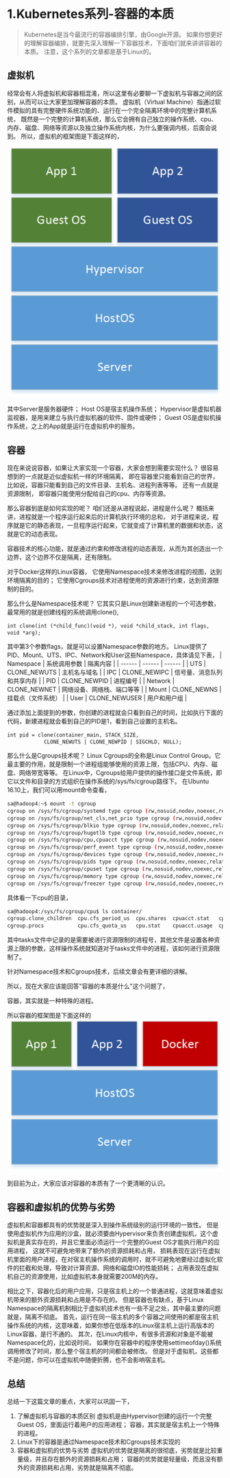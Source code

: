 # 1.Kubernetes系列-容器的本质

>Kubernetes是当今最流行的容器编排引擎，由Google开源。
如果你想更好的理解容器编排，就要先深入理解一下容器技术，下面咱们就来讲讲容器的本质。
注意，这个系列的文章都是基于Linux的。

## 虚拟机
经常会有人将虚拟机和容器相混淆，所以这里有必要聊一下虚拟机与容器之间的区别，从而可以让大家更加理解容器的本质。
虚拟机（Virtual Machine）指通过软件模拟的具有完整硬件系统功能的、运行在一个完全隔离环境中的完整计算机系统，
既然是一个完整的计算机系统，那么它会拥有自己独立的操作系统、cpu、内存、磁盘、网络等资源以及独立操作系统内核，为什么要强调内核，后面会说到。
所以，虚拟机的框架图是下面这样的，

![vm](https://github.com/deanzz/blog/blob/master/k8s/img/vm.png?raw=true)

其中Server是服务器硬件；
Host OS是宿主机操作系统；
Hypervisor是虚拟机器监视器，是用来建立与执行虚拟机器的软件、固件或硬件；
Guest OS是虚拟机操作系统，之上的App就是运行在虚拟机中的服务。

## 容器
现在来说说容器，如果让大家实现一个容器，大家会想到需要实现什么？
很容易想到的一点就是近似虚拟机一样的环境隔离，
即在容器里只能看到自己的世界，比如说，容器只能看到自己的文件目录、主机名、进程列表等等。
还有一点就是资源限制，
即容器只能使用分配给自己的cpu、内存等资源。

那么容器到底是如何实现的呢？
咱们还是从进程说起，进程是什么呢？
概括来讲，进程就是一个程序运行起来后的计算机执行环境的总和，
对于进程来说，程序就是它的静态表现，一旦程序运行起来，它就变成了计算机里的数据和状态，这就是它的动态表现。

容器技术的核心功能，就是通过约束和修改进程的动态表现，从而为其创造出一个边界，这个边界不仅是隔离，还有限制。

对于Docker这样的Linux容器，
它使用Namespace技术来修改进程的视图，达到环境隔离的目的；
它使用Cgroups技术对进程使用的资源进行约束，达到资源限制的目的。

那么什么是Namespace技术呢？
它其实只是Linux创建新进程的一个可选参数，最常用的就是创建线程的系统调用clone(),
```
int clone(int (*child_func)(void *), void *child_stack, int flags, void *arg);
```
其中第3个参数flags，就是可以设置Namespace参数的地方。
Linux提供了PID、Mount、UTS、IPC、Network和User这些Namespace，具体请见下表，
| Namespace | 系统调用参数 | 隔离内容 |
| ------ | ------ | ------ |
| UTS | CLONE_NEWUTS | 主机名与域名 |
| IPC | CLONE_NEWIPC | 信号量、消息队列和共享内存 |
| PID | CLONE_NEWPID | 进程编号 |
| Network | CLONE_NEWNET | 网络设备、网络栈、端口等等 |
| Mount | CLONE_NEWNS | 挂载点（文件系统） |
| User | CLONE_NEWUSER | 用户和用户组 |

通过添加上面提到的参数，你创建的进程就会只看到自己的时间，比如执行下面的代码，新建进程就会看到自己的PID是1，看到自己设置的主机名。
```
int pid = clone(container_main, STACK_SIZE,
            CLONE_NEWUTS | CLONE_NEWPID | SIGCHLD, NULL);
```

那么什么是Cgroups技术呢？
Linux Cgroups的全称是Linux Control Group。它最主要的作用，就是限制一个进程组能够使用的资源上限，包括CPU、内存、磁盘、网络带宽等等。
在Linux中，Cgroups给用户提供的操作接口是文件系统，即它以文件和目录的方式组织在操作系统的/sys/fs/cgroup路径下。
在Ubuntu 16.10上，我们可以用mount命令查看，
```bash
sa@hadoop4:~$ mount -t cgroup
cgroup on /sys/fs/cgroup/systemd type cgroup (rw,nosuid,nodev,noexec,relatime,xattr,release_agent=/lib/systemd/systemd-cgroups-agent,name=systemd)
cgroup on /sys/fs/cgroup/net_cls,net_prio type cgroup (rw,nosuid,nodev,noexec,relatime,net_cls,net_prio)
cgroup on /sys/fs/cgroup/blkio type cgroup (rw,nosuid,nodev,noexec,relatime,blkio)
cgroup on /sys/fs/cgroup/hugetlb type cgroup (rw,nosuid,nodev,noexec,relatime,hugetlb)
cgroup on /sys/fs/cgroup/cpu,cpuacct type cgroup (rw,nosuid,nodev,noexec,relatime,cpu,cpuacct)
cgroup on /sys/fs/cgroup/perf_event type cgroup (rw,nosuid,nodev,noexec,relatime,perf_event)
cgroup on /sys/fs/cgroup/devices type cgroup (rw,nosuid,nodev,noexec,relatime,devices)
cgroup on /sys/fs/cgroup/pids type cgroup (rw,nosuid,nodev,noexec,relatime,pids)
cgroup on /sys/fs/cgroup/cpuset type cgroup (rw,nosuid,nodev,noexec,relatime,cpuset)
cgroup on /sys/fs/cgroup/memory type cgroup (rw,nosuid,nodev,noexec,relatime,memory)
cgroup on /sys/fs/cgroup/freezer type cgroup (rw,nosuid,nodev,noexec,relatime,freezer)
```
具体看一下cpu的目录，
```bash
sa@hadoop4:/sys/fs/cgroup/cpu$ ls container/
cgroup.clone_children  cpu.cfs_period_us  cpu.shares  cpuacct.stat   cpuacct.usage_all     cpuacct.usage_percpu_sys   cpuacct.usage_sys   notify_on_release
cgroup.procs           cpu.cfs_quota_us   cpu.stat    cpuacct.usage  cpuacct.usage_percpu  cpuacct.usage_percpu_user  cpuacct.usage_user  tasks
```
其中tasks文件中记录的是需要被进行资源限制的进程号，其他文件是设置各种资源上限的参数，这样操作系统就知道对于tasks文件中的进程，该如何进行资源限制了。

针对Namespace技术和Cgroups技术，后续文章会有更详细的讲解。

所以，现在大家应该能回答"容器的本质是什么"这个问题了，

容器，其实就是一种特殊的进程。

所以容器的框架图是下面这样的
![vm](https://github.com/deanzz/blog/blob/master/k8s/img/container.png?raw=true)

到目前为止，大家应该对容器的本质有了一个更清晰的认识。

## 容器和虚拟机的优势与劣势
虚拟机和容器都具有的优势就是深入到操作系统级别的运行环境的一致性。
但是使用虚拟机作为应用的沙盒，就必须要由Hypervisor来负责创建虚拟机，这个虚拟机是真实存在的，并且它里面必须运行一个完整的Guest OS才能执行用户的应用进程，
这就不可避免地带来了额外的资源损耗和占用，
损耗表现在运行在虚拟机里面的用户进程，在对宿主机操作系统的调用时，就不可避免地要经过虚拟化软件的拦截和处理，导致对计算资源、网络和磁盘IO的性能损耗；
占用表现在虚拟机自己的资源使用，比如虚拟机本身就需要200M的内存。

相比之下，容器化后的用户应用，只是宿主机上的一个普通进程，这就意味着虚拟机带来的额外资源损耗和占用是不存在的。
但是容器也有缺点，基于Linux Namespace的隔离机制相比于虚拟机技术也有一些不足之处，其中最主要的问题就是，隔离不彻底。
首先，运行在同一宿主机的多个容器之间使用的都是宿主机操作系统的内核，这意味着，如果你想在低版本的Linux宿主机上运行高版本的Linux容器，是行不通的。
其次，在Linux内核中，有很多资源和对象是不能被Namespace化的，比如说时间，
如果你在容器中的程序使用settimeofday()系统调用修改了时间，那么整个宿主机的时间都会被修改。
但是对于虚拟机，这些都不是问题，你可以在虚拟机中随便折腾，也不会影响宿主机。

## 总结
总结一下这篇文章的重点，大家可以巩固一下，
1. 了解虚拟机与容器的本质区别
    虚拟机是由Hypervisor创建的运行一个完整Guest OS，里面运行着用户的应用进程；
    容器，其实就是宿主机上一个特殊的进程。
2. Linux下的容器是通过Namespace技术和Cgroups技术实现的
3. 容器和虚拟机的优势与劣势
    虚拟机的优势就是隔离的很彻底，劣势就是比较重量级，并且存在额外的资源损耗和占用；
    容器的优势就是轻量级，而且没有额外的资源损耗和占用，劣势就是隔离不彻底。


